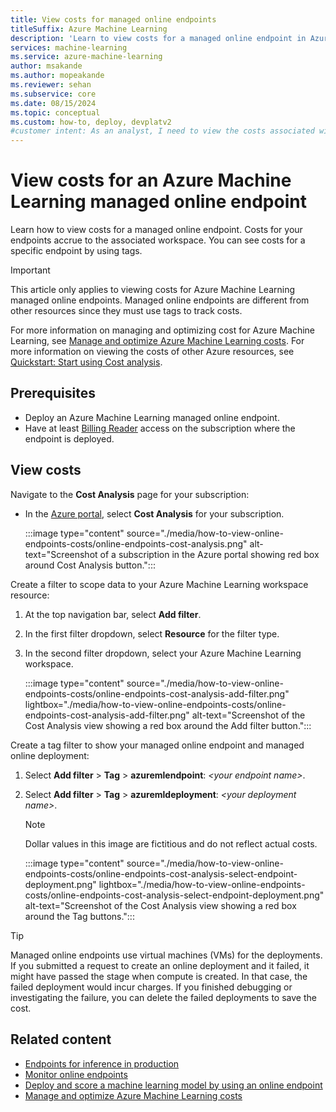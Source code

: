 ```yaml
---
title: View costs for managed online endpoints
titleSuffix: Azure Machine Learning
description: 'Learn to view costs for a managed online endpoint in Azure Machine Learning in the Azure portal.'
services: machine-learning
ms.service: azure-machine-learning
author: msakande
ms.author: mopeakande
ms.reviewer: sehan
ms.subservice: core
ms.date: 08/15/2024
ms.topic: conceptual
ms.custom: how-to, deploy, devplatv2
#customer intent: As an analyst, I need to view the costs associated with the machine learning endpoints for a workspace.
---
```


# View costs for an Azure Machine Learning managed online endpoint

Learn how to view costs for a managed online endpoint. Costs for your endpoints accrue to the associated workspace. You can see costs for a specific endpoint by using tags.

> [!IMPORTANT]
> This article only applies to viewing costs for Azure Machine Learning managed online endpoints. Managed online endpoints are different from other resources since they must use tags to track costs.
>
> For more information on managing and optimizing cost for Azure Machine Learning, see [Manage and optimize Azure Machine Learning costs](how-to-manage-optimize-cost.md). For more information on viewing the costs of other Azure resources, see [Quickstart: Start using Cost analysis](../cost-management-billing/costs/quick-acm-cost-analysis.md).

## Prerequisites

- Deploy an Azure Machine Learning managed online endpoint.
- Have at least [Billing Reader](../role-based-access-control/role-assignments-portal.yml) access on the subscription where the endpoint is deployed.

## View costs

Navigate to the **Cost Analysis** page for your subscription:

- In the [Azure portal](https://portal.azure.com), select **Cost Analysis** for your subscription.

  :::image type="content" source="./media/how-to-view-online-endpoints-costs/online-endpoints-cost-analysis.png" alt-text="Screenshot of a subscription in the Azure portal showing red box around Cost Analysis button.":::

Create a filter to scope data to your Azure Machine Learning workspace resource:

1. At the top navigation bar, select **Add filter**.

1. In the first filter dropdown, select **Resource** for the filter type.

1. In the second filter dropdown, select your Azure Machine Learning workspace.

   :::image type="content" source="./media/how-to-view-online-endpoints-costs/online-endpoints-cost-analysis-add-filter.png" lightbox="./media/how-to-view-online-endpoints-costs/online-endpoints-cost-analysis-add-filter.png" alt-text="Screenshot of the Cost Analysis view showing a red box around the Add filter button.":::

Create a tag filter to show your managed online endpoint and managed online deployment:

1. Select **Add filter** > **Tag** > **azuremlendpoint**: *\<your endpoint name>*.

1. Select **Add filter** > **Tag** > **azuremldeployment**: *\<your deployment name>*.

   > [!NOTE]
   > Dollar values in this image are fictitious and do not reflect actual costs.

   :::image type="content" source="./media/how-to-view-online-endpoints-costs/online-endpoints-cost-analysis-select-endpoint-deployment.png" lightbox="./media/how-to-view-online-endpoints-costs/online-endpoints-cost-analysis-select-endpoint-deployment.png" alt-text="Screenshot of the Cost Analysis view showing a red box around the Tag buttons.":::

> [!TIP]
> Managed online endpoints use virtual machines (VMs) for the deployments. If you submitted a request to create an online deployment and it failed, it might have passed the stage when compute is created. In that case, the failed deployment would incur charges. If you finished debugging or investigating the failure, you can delete the failed deployments to save the cost.

## Related content

- [Endpoints for inference in production](concept-endpoints.md)
- [Monitor online endpoints](./how-to-monitor-online-endpoints.md)
- [Deploy and score a machine learning model by using an online endpoint](how-to-deploy-online-endpoints.md)
- [Manage and optimize Azure Machine Learning costs](how-to-manage-optimize-cost.md)
